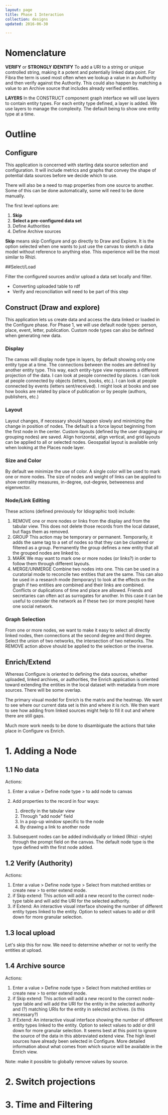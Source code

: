```yaml
---
layout: page
title: Phase 1 Interaction
collection: designs
updated: 2016-06-30

---
```


# Nomenclature  

**VERIFY** or **STRONGLY IDENTIFY**  To add a URI to a string or unique controlled string, making it a potent and potentially linked data point. For Fibra the term is used most often when we lookup a value in an Authority and then verify against the Authority. This could also happen by matching a value to an Archive source that includes already verified entities.

**LAYERS**  In the CONSTRUCT component graph interface we will use layers to contain entity types. For each entity type defined, a layer is added. We use layers to manage the complexity. The default being to show one entity type at a time. 

 


# Outline  

## Configure
This application is concerned with starting data source selection and configuration. It will include metrics and graphs that convey the shape of potential data sources before we decide which to use.

There will also be a need to map properties from one source to another. Some of this can be done automatically, some will need to be done manually.

The first level options are:  

1. **Skip**  
2. **Select a pre-configured data set**
3. Define Authorities  
4. Define Archive sources  
	
**Skip** means skip Configure and go directly to Draw and Explore. It is the option selected when one wants to just use the canvas to sketch a data model without reference to anything else. This experience will be the most similar to Rhizi.

##Select/Load

Filter the configured sources and/or upload a data set locally and filter.

* Converting uploaded table to rdf
* Verify and reconciliation will need to be part of this step 
	
## Construct (Draw and explore)
This application lets us create data and access the data linked or loaded in the Configure phase. For Phase 1, we will use default node types: person, place, event, letter, publication. Custom node types can also be defined when generating new data.

### Display  
The canvas will display node type in layers, by default showing only one entity type at a time. The connections between the nodes are defined by another entity type. This way, each entity-type view represents a different projection of the data. I can look at people connected by places. I can look at people connected by objects (letters, books, etc.). I can look at people connected by events (letters sent/received). I might look at books and see how books are related by place of publication or by people (authors, publishers, etc.)

### Layout  
Layout changes, if necessary should happen slowly and minimizing the change in position of nodes.
The default is a force layout beginning from the first node in the center. Custom layouts (defined by the user dragging or grouping nodes) are saved. Align horizontal, align vertical, and grid layouts can be applied to all or selected nodes. Geospatial layout is available only when looking at the Places node layer.

### Size and Color  
By default we minimize the use of color. A single color will be used to mark one or more nodes. The size of nodes and weight of links can be applied to show centrality measures, in-degree, out-degree, betweeness and eigenvector.

### Node/Link Editing  
These actions (defined previously for Idiographic tool) include:  

1. REMOVE one or more nodes or links from the display and from the tabular view. This does not delete those records from the local dataset, but flags them as removed.
2. GROUP This action may be temporary or permanent. Temporarily, it adds the same tag to a set of nodes so that they can be clustered or filtered as a group. Permanently the group defines a new entity that all the grouped nodes are linked to.
3. MARK We may want to mark one or more nodes (or links?) in order to follow them through different layouts.  
4. MERGE/UNMERGE Combine two nodes into one. This can be used in a curatorial mode to reconcile two entities that are the same. This can also be used in a research mode (temporary) to look at the effects on the graph if two entities are combined and their links are combined. Conflicts or duplications of time and place are allowed. Friends and secretaries can often act as surrogates for another. In this case it can be useful to consider the network as if these two (or more people) have one social network.

### Graph Selection
From one or more nodes, we want to make it easy to select all directly linked nodes, then connections at the second degree and third degree. Select the union of two networks, the intersection of two networks. The REMOVE action above should be applied to the selection or the inverse. 

## Enrich/Extend
Whereas Configure is oriented to defining the data sources, whether uploaded, linked archives, or authorities, the Enrich application is oriented toward extending the entities in the local dataset with metadata from more sources. There will be some overlap. 

The primary visual model for Enrich is the matrix and the heatmap. We want to see where our current data set is thin and where it is rich. We then want to see how adding from linked sources might help to fill it out and where there are still gaps.

Much more work needs to be done to disambiguate the actions that take place in Configure vs Enrich. 




# 1. Adding a Node

## 1.1 No data
Actions:  

1. Enter a value > Define node type >  <RETURN> to add node to canvas  
	
2. Add properties to the record in four ways:  
	1. directly in the tabular view  
	2. Through "add node" field 
	3. In a pop-up window specific to the node
	4. By drawing a link to another node  
		
3. Subsequent nodes can be added individually or linked (Rhizi -style) through the prompt field on the canvas. The default node type is the type defined with the first node added.
	
	
## 1.2 Verify (Authority)  
Actions:   

1. Enter a value > Define node type > Select from matched entities or create new > <RETURN> to enter extend mode.  
2. if Skip extend: This action will add a new record to the correct node-type table and will add the URI for the selected authority. 
3. if Extend: An interactive visual interface showing the number of different entity types linked to the entity. Option to select values to add or drill down for more granular selection.

## 1.3 local upload

Let's skip this for now. We need to determine whether or not to verify the entities at upload.
	
## 1.4 Archive source
Actions:  

1. Enter a value > Define node type > Select from matched entities or create new > <RETURN> to enter extend mode.  
2. if Skip extend: This action will add a new record to the correct node-type table and will add the URI for the entity in the selected authority and (?) matching URIs for the entity in selected archives. (is this necessary?) 
3. if Extend: An interactive visual interface showing the number of different entity types linked to the entity. Option to select values to add or drill down for more granular selection. It seems best at this point to ignore the source of the data in this abbreviated extend view. The high level sources have already been selected in Configure. More detailed information about what comes from which source will be available in the Enrich view. 

Note: make it possible to globally remove values by source.

# 2. Switch projections  

# 3. Time and Filtering